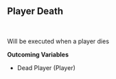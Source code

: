 ## Player Death
<br>

Will be executed when a player dies
<br>

**Outcoming Variables**
<br>
- Dead Player (Player)
